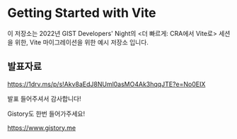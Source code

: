 # Getting Started with Vite

이 저장소는 2022년 GIST Developers' Night의 <더 빠르게: CRA에서 Vite로> 세션을 위한, Vite 마이그레이션을 위한 예시 저장소 입니다.

## 발표자료

<https://1drv.ms/p/s!Akv8aEdJ8NUml0asMO4Ak3hqqJTE?e=No0EIX>

발표 들어주셔서 감사합니다!

Gistory도 한번 들어가주세요!

<https://www.gistory.me>

